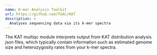 ```yaml
---
name: K-mer Analysis Toolkit
url: https://github.com/TGAC/KAT
description: >
  Analyses sequencing data via its k-mer spectra
---
```


The KAT multiqc module interprets output from KAT distribution analysis json files, which typically
contain information such as estimated genome size and heterozygosity rates from your k-mer spectra.
